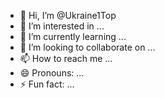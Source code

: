 - 👋 Hi, I’m @Ukraine1Top
- 👀 I’m interested in ...
- 🌱 I’m currently learning ...
- 💞️ I’m looking to collaborate on ...
- 📫 How to reach me ...
- 😄 Pronouns: ...
- ⚡ Fun fact: ...

<!---
Ukraine1Top/Ukraine1Top is a ✨ special ✨ repository because its `README.md` (this file) appears on your GitHub profile.
You can click the Preview link to take a look at your changes.
--->
